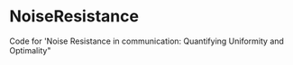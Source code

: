 # NoiseResistance
Code for 'Noise Resistance in communication: Quantifying Uniformity and Optimality"
